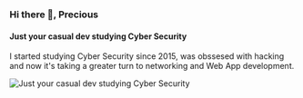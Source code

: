 ### Hi there 👋, Precious
#### Just your casual dev studying Cyber Security


I started studying Cyber Security since 2015, was obssesed with hacking and now it's taking a greater turn to networking and Web App development.





![Just your casual dev studying Cyber Security](https://discord.c99.nl/widget/theme-3/953676329168044063.png)

